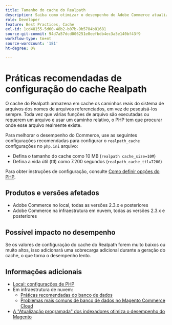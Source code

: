 ```yaml
---
title: Tamanho do cache do Realpath
description: Saiba como otimizar o desempenho do Adobe Commerce atualizando a configuração do cache readlpath do PHP para usar as configurações recomendadas.
role: Developer
feature: Best Practices, Cache
exl-id: 1cd48155-5d60-48b2-b07b-9b5784b81681
source-git-commit: 94d7a57dcd006251e8eefbdb4ec3a5e140bf43f9
workflow-type: tm+mt
source-wordcount: '181'
ht-degree: 0%

---
```


# Práticas recomendadas de configuração do cache Realpath

O cache do Realpath armazena em cache os caminhos reais do sistema de arquivos dos nomes de arquivos referenciados, em vez de pesquisá-los sempre. Toda vez que várias funções de arquivo são executadas ou requerem um arquivo e usar um caminho relativo, o PHP tem que procurar onde esse arquivo realmente existe.

Para melhorar o desempenho do Commerce, use as seguintes configurações recomendadas para configurar o `realpath_cache` configurações no `php.ini` arquivo:

- Defina o tamanho do cache como 10 MB (`realpath cache_size=10M`)
- Defina a vida útil (ttl) como 7.200 segundos (`realpath_cache_ttl=7200`)

Para obter instruções de configuração, consulte [Como definir opções do PHP](../../../installation/prerequisites/php-settings.md#how-to-set-php-options).

## Produtos e versões afetados

- Adobe Commerce no local, todas as versões 2.3.x e posteriores
- Adobe Commerce na infraestrutura em nuvem, todas as versões 2.3.x e posteriores

## Possível impacto no desempenho

Se os valores de configuração do cache do Realpath forem muito baixos ou muito altos, isso adicionará uma sobrecarga adicional durante a geração do cache, o que torna o desempenho lento.

## Informações adicionais

- [Local: configurações de PHP](../../../performance/software.md#php-settings)
- Em infraestrutura de nuvem:
   - [Práticas recomendadas do banco de dados](database-on-cloud.md)
   - [Problemas mais comuns de banco de dados no Magento Commerce Cloud](../maintenance/resolve-database-performance-issues.md)
- [A &quot;Atualização programada&quot; dos indexadores otimiza o desempenho do Magento](../maintenance/indexer-configuration.md)
